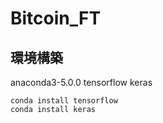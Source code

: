 # Bitcoin_FT

## 環境構築
anaconda3-5.0.0
tensorflow
keras

```
conda install tensorflow
conda install keras
```

